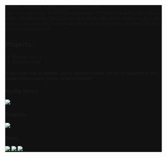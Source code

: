 <div style="background-color: #111">
  ![](https://readme-typing-svg.herokuapp.com?font=cascade&color=EEEEEE&background=111111&center=true&vCenter=true&height=100&duration=2500&pause=500&lines=Heyo!;My+name+is+ZackiBoiz.;You+can+call+me+Zacki.;I+like+to+hack+games;Like...;Blooket!;Check+out+my+repositories!)

  ## Projects:
  - Blooket Hacks
  - Bookmarklets
  #### If you have any questions on my Blooket Hacks, go to my repository, and make a discussion, issue, or pull request!

  ### Profile Views
  ![](https://komarev.com/ghpvc/?username=ZackiBoiz)

  ### Trophies
  ![](https://github-profile-trophy.vercel.app/?username=ZackiBoiz&theme=onedark)

  ### Stats
  ![](https://github-readme-streak-stats.herokuapp.com?user=ZackiBoiz&theme=dark&show_icons=true&locale=en&layout=compact&hide_border=true)
  ![](https://github-readme-stats.vercel.app/api?username=ZackiBoiz&theme=dark&show_icons=true&locale=en&layout=compact&hide_border=true)
  ![](https://github-readme-stats.vercel.app/api/top-langs?username=ZackiBoiz&theme=dark&show_icons=true&locale=en&layout=compact&hide_border=true)
</div>
